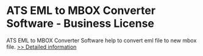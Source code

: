 # ATS EML to MBOX Converter Software - Business License
ATS EML to MBOX Converter Software help to convert eml file to new mbox file.
[>> Detailed information](https://secure.shareit.com/shareit/product.html?productid=300778869&affiliateid=200057808)